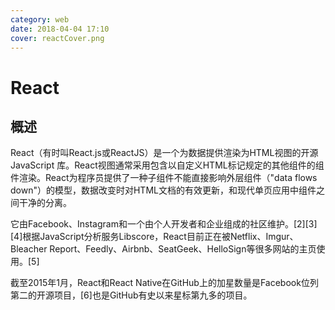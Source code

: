 ```yaml
---
category: web
date: 2018-04-04 17:10
cover: reactCover.png
---
```

# React
## 概述
React（有时叫React.js或ReactJS）是一个为数据提供渲染为HTML视图的开源JavaScript 库。React视图通常采用包含以自定义HTML标记规定的其他组件的组件渲染。<!-- more -->React为程序员提供了一种子组件不能直接影响外层组件（"data flows down"）的模型，数据改变时对HTML文档的有效更新，和现代单页应用中组件之间干净的分离。

它由Facebook、Instagram和一个由个人开发者和企业组成的社区维护。[2][3][4]根据JavaScript分析服务Libscore，React目前正在被Netflix、Imgur、Bleacher Report、Feedly、Airbnb、SeatGeek、HelloSign等很多网站的主页使用。[5]

截至2015年1月，React和React Native在GitHub上的加星数量是Facebook位列第二的开源项目，[6]也是GitHub有史以来星标第九多的项目。
